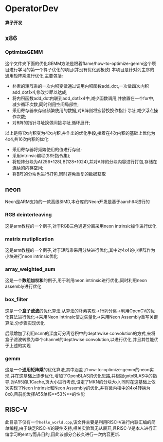 # OperatorDev
**算子开发**

## x86

### OptimizeGEMM

这个文件夹下面的优化GEMM方法是跟着flame/how-to-optimize-gemm这个项目进行学习的第一个算子优化的项目(并没有优化到极致)
本项目是针对列主序的通用矩阵乘进行优化,主要包括:

- 朴素的矩阵乘的一次内积变做通过调用内积函数add_dot,一次做四次内积add_dot1x4,修改步距以达成;
- 将内积函数add_dot内联到add_dot1x4中,减少函数调用,并放置在一个for中,减少循环次数,同时利用空间局部性;
- 采用寄存器来存储频繁使用的数据,对B阵则将宏替换换作指针寻址,减少浮点操作次数;
- 对B阵的指针寻址换做间接寻址,循环展开;

以上是将1次内积变为4次内积,并作出的优化手段,接着在4次内积的基础上优化为4x4,共16次内积的优化:

- 采用寄存器将频繁使用的值进行存储;
- 采用intrinsic编程(SSE指令集);
- 将矩阵分块为A(256\*128),B(128\*1024),并对A阵的分块内容进行打包,存储在连续的内存空间;
- 将B阵的分块也进行打包,同时避免重复的数据获取

## neon

Neon是ARM支持的一款高级SIMD,本仓库的Neon开发是基于aarch64进行的

### RGB deinterleaving

这是arm教程的一个例子,对于RGB三色通道分离采用neon intrinsic操作进行优化

### matrix mutiplication

这是arm教程的一个例子,对于矩阵乘采用分块进行优化,其中对4x4的小矩阵作为小块进行neon intrinsic优化

### array_weighted_sum

这是一个**数组加权和**的例子,用于利用neon intrinsic进行优化,同时利用neon assembly进行优化

### box_filter

这是一个**盒子滤波**的优化算法,从算法的朴素实现\-\>行列分离\-\>利用OpenCV的优化算法进行优化\-\>采用Neon Intrinsic使之矢量化\-\>采用Neon Assembly重写关键算法.分步骤实现优化

后续增加了利用ncnn的深度可分离卷积中的depthwise convolution的方式,来将盒子滤波转换为单个channel的depthwise convolution,以进行优化,并且其性能优于上述的实现

### gemm

这是一个**通用矩阵乘**的优化算法,其中涵盖了how-to-optimize-gemm的neon实现,并在这基础上逐步优化,增加了OpenBLAS的优化思路,并根据gotoBLAS中的指导,对A55的L1Cache,页大小进行考虑,设定了MKN的分块大小,同时在这基础上依次实现了Neon Intrinsic和Neon Assembly的优化,并将微内核中的4x4转换为8x8,目前能发挥A55单核**53%**的性能

## RISC-V

此目录下仅有一个`hello_world.cpp`,该文件主要是利用RISC-V进行内联汇编的简单编程,由于缺乏RISC-V的硬件支持,相关实验暂无从展开,且RISC-V是本人进行汇编学习的entry而非目的,因此该部分会较久进行一次内容更新.